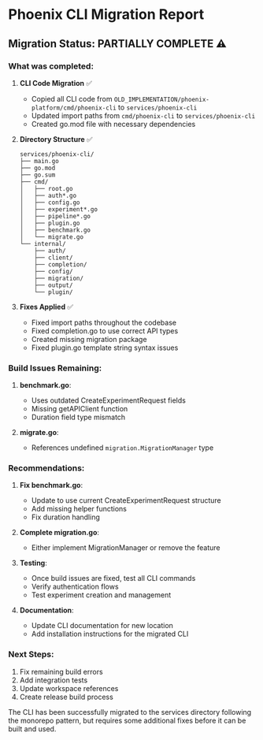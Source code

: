 # Phoenix CLI Migration Report

## Migration Status: PARTIALLY COMPLETE ⚠️

### What was completed:

1. **CLI Code Migration** ✅
   - Copied all CLI code from `OLD_IMPLEMENTATION/phoenix-platform/cmd/phoenix-cli` to `services/phoenix-cli`
   - Updated import paths from `cmd/phoenix-cli` to `services/phoenix-cli`
   - Created go.mod file with necessary dependencies

2. **Directory Structure** ✅
   ```
   services/phoenix-cli/
   ├── main.go
   ├── go.mod
   ├── go.sum
   ├── cmd/
   │   ├── root.go
   │   ├── auth*.go
   │   ├── config.go
   │   ├── experiment*.go
   │   ├── pipeline*.go
   │   ├── plugin.go
   │   ├── benchmark.go
   │   └── migrate.go
   └── internal/
       ├── auth/
       ├── client/
       ├── completion/
       ├── config/
       ├── migration/
       ├── output/
       └── plugin/
   ```

3. **Fixes Applied** ✅
   - Fixed import paths throughout the codebase
   - Fixed completion.go to use correct API types
   - Created missing migration package
   - Fixed plugin.go template string syntax issues

### Build Issues Remaining:

1. **benchmark.go**: 
   - Uses outdated CreateExperimentRequest fields
   - Missing getAPIClient function
   - Duration field type mismatch

2. **migrate.go**:
   - References undefined `migration.MigrationManager` type

### Recommendations:

1. **Fix benchmark.go**:
   - Update to use current CreateExperimentRequest structure
   - Add missing helper functions
   - Fix duration handling

2. **Complete migration.go**:
   - Either implement MigrationManager or remove the feature

3. **Testing**:
   - Once build issues are fixed, test all CLI commands
   - Verify authentication flows
   - Test experiment creation and management

4. **Documentation**:
   - Update CLI documentation for new location
   - Add installation instructions for the migrated CLI

### Next Steps:

1. Fix remaining build errors
2. Add integration tests
3. Update workspace references
4. Create release build process

The CLI has been successfully migrated to the services directory following the monorepo pattern, but requires some additional fixes before it can be built and used.